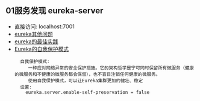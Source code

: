 ## 01服务发现 eureka-server
+ 直接访问: localhost:7001
+ [eureka其他问题](http://www.itmuch.com/spring-cloud-sum-eureka/)
+ [eureka的最佳实践](https://github.com/spring-cloud/spring-cloud-netflix/issues/203)
+ [Eureka的自我保护模式](http://www.itmuch.com/spring-cloud-sum/understanding-eureka-self-preservation/)
  ```text
    自我保护模式:
       一种应对网络异常的安全保护措施。它的架构哲学是宁可同时保留所有微服务（健康的微服务和不健康的微服务都会保留），也不盲目注销任何健康的微服务。
       使用自我保护模式，可以让Eureka集群更加的健壮、稳定
    设置:
      eureka.server.enable-self-preservation = false 
  ```
